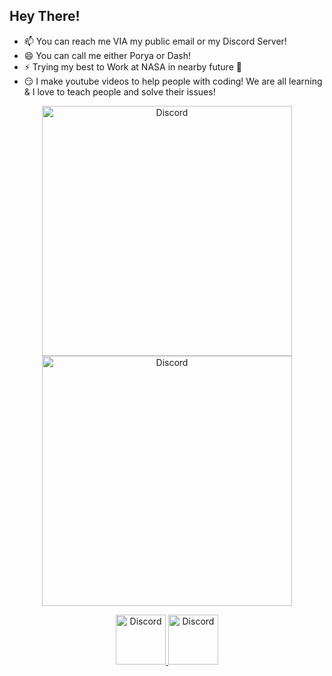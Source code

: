 ## Hey There!

- 📫 You can reach me VIA my public email or my Discord Server!
- 😄 You can call me either Porya or Dash!
- ⚡ Trying my best to Work at NASA in nearby future 🤞
- 😏 I make youtube videos to help people with coding! We are all learning & I love to teach people and solve their issues!

<div align="center">
  <a href="https://github.com/DashCruft/Discord.JS-Coding-Tutorials">
     <img src="https://github-readme-stats.vercel.app/api/pin/?username=DashCruft&repo=Discord.JS-Coding-Tutorials&theme=dracula" alt="Discord" width="400"/>
  </a>
  <a href="https://github.com/DashCruft/Discord.js-custom-prefix">
     <img src="https://github-readme-stats.vercel.app/api/pin/?username=DashCruft&repo=Discord.js-custom-prefix&theme=dracula" alt="Discord" width="400"/>
  </a>
</div>

<p><p>
  
<div align="center">
  <a href="https://discord.gg/2RPg23k">
    <img src="https://user-images.githubusercontent.com/59381835/92191514-d649ad80-ee18-11ea-9bc4-e95c7a122a99.png" alt="Discord" width="80"/>
  </a>
  <a href="https://youtube.com/dashcruft">
    <img src="https://user-images.githubusercontent.com/59381835/92191346-676c5480-ee18-11ea-8240-e416eb1a5b5d.png" alt="Discord" width="80"/>
  </a>
</div>

